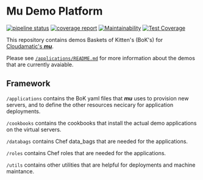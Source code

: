 # Mu Demo Platform


[![pipeline status](https://gitlab.com/cloudamatic/mu_demo_platform/badges/master/pipeline.svg)](https://gitlab.com/cloudamatic/mu_demo_platform/commits/master) [![coverage report](https://gitlab.com/cloudamatic/mu_demo_platform/badges/master/coverage.svg)](https://gitlab.com/cloudamatic/mu_demo_platform/commits/master) [![Maintainability](https://api.codeclimate.com/v1/badges/9bdfaf3844413c136ad7/maintainability)](https://codeclimate.com/github/cloudamatic/mu_demo_platform/maintainability) [![Test Coverage](https://api.codeclimate.com/v1/badges/9bdfaf3844413c136ad7/test_coverage)](https://codeclimate.com/github/cloudamatic/mu_demo_platform/test_coverage)

This repository contains demos Baskets of Kitten's (BoK's) for [Cloudamatic's ***mu***](https://github.com/cloudamatic/mu).

Please see [`/applications/README.md`](./applications/README.md) for more information about the demos that are currently avaiable.

## Framework
`/applications` contains the BoK yaml files that ***mu*** uses to provision new servers, and to define the other resources necicary for application deployments.

`/cookbooks` contains the cookbooks that install the actual demo applications on the virtual servers.

`/databags` contains Chef data_bags that are needed for the applications.

`/roles` contains Chef roles that are needed for the applications.

`/utils` contains other utilities that are helpful for deployments and machine maintance.
